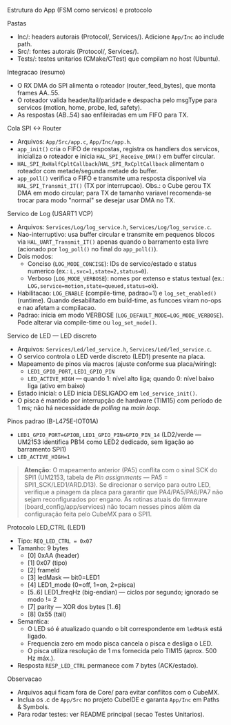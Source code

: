 Estrutura do App (FSM como servicos) e protocolo

Pastas
- Inc/: headers autorais (Protocol/, Services/). Adicione `App/Inc` ao include path.
- Src/: fontes autorais (Protocol/, Services/).
- Tests/: testes unitarios (CMake/CTest) que compilam no host (Ubuntu).

Integracao (resumo)
- O RX DMA do SPI alimenta o roteador (router_feed_bytes), que monta frames AA..55.
- O roteador valida header/tail/paridade e despacha pelo msgType para servicos
  (motion, home, probe, led, safety).
- As respostas (AB..54) sao enfileiradas em um FIFO para TX.

Cola SPI <-> Router
- Arquivos: `App/Src/app.c`, `App/Inc/app.h`.
- `app_init()` cria o FIFO de respostas, registra os handlers dos servicos, inicializa o roteador e inicia `HAL_SPI_Receive_DMA()` em buffer circular.
- `HAL_SPI_RxHalfCpltCallback`/`HAL_SPI_RxCpltCallback` alimentam o roteador com metade/segunda metade do buffer.
- `app_poll()` verifica o FIFO e transmite uma resposta disponivel via `HAL_SPI_Transmit_IT()` (TX por interrupcao). Obs.: o Cube gerou TX DMA em modo circular; para TX de tamanho variavel recomenda-se trocar para modo "normal" se desejar usar DMA no TX.

Servico de Log (USART1 VCP)
- Arquivos: `Services/Log/log_service.h`, `Services/Log/log_service.c`.
- Nao-interruptivo: usa buffer circular e transmite em pequenos blocos via `HAL_UART_Transmit_IT()` apenas quando o barramento esta livre (acionado por `log_poll()` no final do `app_poll()`).
- Dois modos:
  - Conciso (`LOG_MODE_CONCISE`): IDs de servico/estado e status numerico (ex.: `L,svc=1,state=2,status=0`).
  - Verboso (`LOG_MODE_VERBOSE`): nomes por extenso e status textual (ex.: `LOG,service=motion,state=queued,status=ok`).
- Habilitacao: `LOG_ENABLE` (compile-time, padrao=1) e `log_set_enabled()` (runtime). Quando desabilitado em build-time, as funcoes viram no-ops e nao afetam a compilacao.
- Padrao: inicia em modo VERBOSE (`LOG_DEFAULT_MODE=LOG_MODE_VERBOSE`). Pode alterar via compile-time ou `log_set_mode()`.

Servico de LED — LED discreto
- Arquivos: `Services/Led/led_service.h`, `Services/Led/led_service.c`.
- O servico controla o LED verde discreto (LED1) presente na placa.
- Mapeamento de pinos via macros (ajuste conforme sua placa/wiring):
  - `LED1_GPIO_PORT`, `LED1_GPIO_PIN`
  - `LED_ACTIVE_HIGH` — quando 1: nível alto liga; quando 0: nível baixo liga (ativo em baixo)
- Estado inicial: o LED inicia DESLIGADO em `led_service_init()`.
- O pisca é mantido por interrupção de hardware (TIM15) com período de 1 ms; não há necessidade de *polling* na *main loop*.

Pinos padrao (B-L475E-IOT01A)
- `LED1_GPIO_PORT=GPIOB`, `LED1_GPIO_PIN=GPIO_PIN_14`  (LD2/verde — UM2153
  identifica PB14 como LED2 dedicado, sem ligação ao barramento SPI1)
- `LED_ACTIVE_HIGH=1`

> **Atenção:** O mapeamento anterior (PA5) conflita com o sinal SCK do SPI1
> (UM2153, tabela de *Pin assignments* — PA5 = SPI1_SCK/LED1/ARD.D13). Se
> direcionar o serviço para outro LED, verifique a pinagem da placa para
> garantir que PA4/PA5/PA6/PA7 não sejam reconfigurados por engano. As rotinas
> atuais do firmware (board_config/app/services) não tocam nesses pinos além da
> configuração feita pelo CubeMX para o SPI1.

Protocolo LED_CTRL (LED1)
- Tipo: `REQ_LED_CTRL = 0x07`
- Tamanho: 9 bytes
  - [0] 0xAA (header)
  - [1] 0x07 (tipo)
  - [2] frameId
  - [3] ledMask — bit0=LED1
  - [4] LED1_mode (0=off, 1=on, 2=pisca)
  - [5..6] LED1_freqHz (big-endian) — ciclos por segundo; ignorado se modo != 2
  - [7] parity — XOR dos bytes [1..6]
  - [8] 0x55 (tail)
- Semantica:
  - O LED só é atualizado quando o bit correspondente em `ledMask` está ligado.
  - Frequencia zero em modo pisca cancela o pisca e desliga o LED.
  - O pisca utiliza resolução de 1 ms fornecida pelo TIM15 (aprox. 500 Hz máx.).
- Resposta `RESP_LED_CTRL` permanece com 7 bytes (ACK/estado).

Observacao
- Arquivos aqui ficam fora de Core/ para evitar conflitos com o CubeMX.
- Inclua os .c de `App/Src` no projeto CubeIDE e garanta `App/Inc` em Paths & Symbols.
- Para rodar testes: ver README principal (secao Testes Unitarios).
